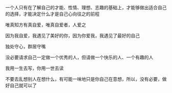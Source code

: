 一个人只有在了解自己的才能、性情、理想、志趣的基础上，才能够做出适合自己的选择，才能决定什么才是自己心向往之的前程

唯真知方有真自爱，唯真自爱者，人爱之

因为我自爱，我遇见了美好的你，因为你爱我，我遇见了最好的自己

独处守心，群居守嘴

没必要请求自己一定做一个优秀的人，但请做一个快乐的人、一个有趣的人

我用一生去写，你用一世去读

不要去乱想别人在想什么，有可能一味地只是你自己在意想，所以，没有必要，做好自己就可以了

